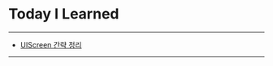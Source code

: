 # Today I Learned

---

- [UIScreen 간략 정리](https://vincentgeranium.github.io/swift,/ios/2019/08/23/iOSStudySummary.html)

---
